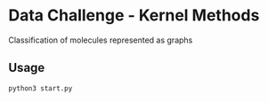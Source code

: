 # Data Challenge - Kernel Methods
Classification of molecules represented as graphs

## Usage

```bash
python3 start.py
```
